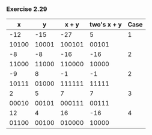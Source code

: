 ### Exercise 2.29
| x         | y          | x + y   | two's x + y | Case |
| --------- | ---------- | ------- | ----------- | ---- |
| -12       | -15        | -27     | 5           | 1    |
| 10100     | 10001      | 100101  | 00101       |      |
| -8        | -8         | -16     | -16         | 2    |
| 11000     | 11000      | 110000  | 10000       |      |
| -9        | 8          | -1      | -1          | 2    |
| 10111     | 01000      | 111111  | 11111       |      |
| 2         | 5          | 7       | 7           | 3    |
| 00010     | 00101      | 000111  | 00111       |      |
| 12        | 4          | 16      | -16         | 4    |
| 01100     | 00100      | 010000  | 10000       |      |
